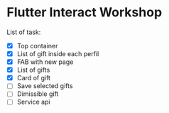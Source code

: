 # Flutter Interact Workshop

List of task:

- [x] Top container
- [x] List of gift inside each perfil
- [x] FAB with new page
- [x] List of gifts
- [x] Card of gift
- [ ] Save selected gifts
- [ ] Dimissible gift
- [ ] Service api
